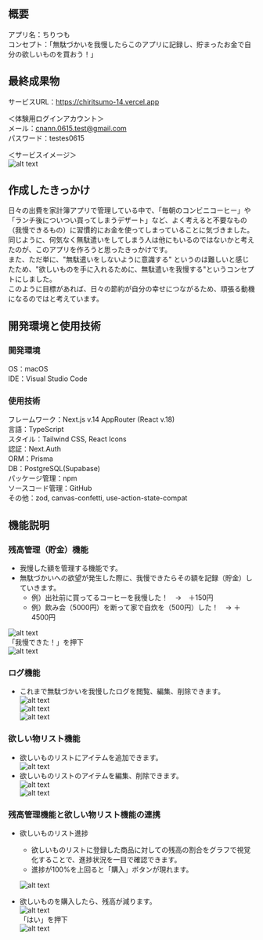## 概要
アプリ名：ちりつも<br>
コンセプト：「無駄づかいを我慢したらこのアプリに記録し、貯まったお金で自分の欲しいものを買おう！」<br>

## 最終成果物
サービスURL：https://chiritsumo-14.vercel.app<br>

＜体験用ログインアカウント＞<br>
メール：[cnann.0615.test@gmail.com](mailto:cnann.0615.test@gmail.com)<br>
パスワード：testes0615<br>

＜サービスイメージ＞<br>
![alt text](README/image.png)

## 作成したきっかけ

日々の出費を家計簿アプリで管理している中で、「毎朝のコンビニコーヒー」や「ランチ後についつい買ってしまうデザート」など、よく考えると不要なもの（我慢できるもの）に習慣的にお金を使ってしまっていることに気づきました。<br>
同じように、何気なく無駄遣いをしてしまう人は他にもいるのではないかと考えたのが、このアプリを作ろうと思ったきっかけです。<br>
また、ただ単に、"無駄遣いをしないように意識する" というのは難しいと感じたため、"欲しいものを手に入れるために、無駄遣いを我慢する"というコンセプトにしました。<br>
このように目標があれば、日々の節約が自分の幸せにつながるため、頑張る動機になるのではと考えています。

## 開発環境と使用技術

### 開発環境
OS：macOS<br>
IDE：Visual Studio Code

### 使用技術
フレームワーク：Next.js v.14 AppRouter (React v.18)<br>
言語：TypeScript<br>
スタイル：Tailwind CSS, React Icons<br>
認証：Next.Auth<br>
ORM：Prisma<br>
DB：PostgreSQL(Supabase)<br>
パッケージ管理：npm<br>
ソースコード管理：GitHub<br>
その他：zod, canvas-confetti, use-action-state-compat<br>

## 機能説明
### 残高管理（貯金）機能
- 我慢した額を管理する機能です。
- 無駄づかいへの欲望が発生した際に、我慢できたらその額を記録（貯金）していきます。
  - 例）出社前に買ってるコーヒーを我慢した！　→　＋150円
  - 例）飲み会（5000円）を断って家で自炊を（500円）した！　→ ＋4500円
  
![alt text](README/image-1.png)<br>
「我慢できた！」を押下<br>
![alt text](README/image-2.png)

### ログ機能

- これまで無駄づかいを我慢したログを閲覧、編集、削除できます。<br>
![alt text](README/image-3.png)<br>
![alt text](README/image-4.png)<br>
![alt text](README/image-5.png)<br>

### 欲しい物リスト機能

- 欲しいものリストにアイテムを追加できます。<br>
![alt text](README/image-6.png)<br>
- 欲しいものリストのアイテムを編集、削除できます。<br>
![alt text](README/image-7.png)<br>
![alt text](README/image-8.png)<br>

### 残高管理機能と欲しい物リスト機能の連携

- 欲しいものリスト進捗
  - 欲しいものリストに登録した商品に対しての残高の割合をグラフで視覚化することで、進捗状況を一目で確認できます。
  - 進捗が100%を上回ると「購入」ボタンが現れます。<br>

  ![alt text](README/image-10.png)<br>
- 欲しいものを購入したら、残高が減ります。<br>
![alt text](README/image-9.png)<br>
「はい」を押下<br>
![alt text](README/image-11.png)

